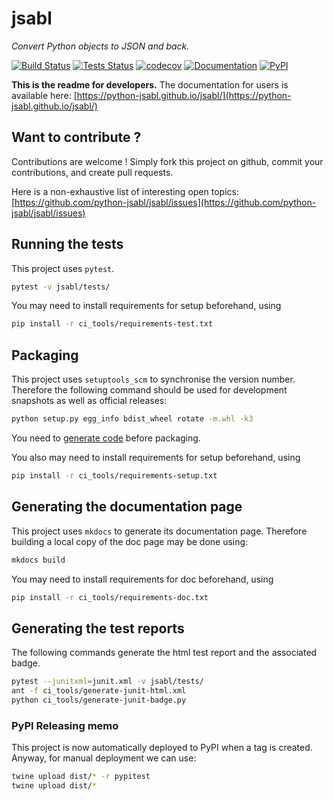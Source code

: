 # jsabl

*Convert Python objects to JSON and back.*

[![Build Status](https://travis-ci.org/python-jsabl/jsabl.svg?branch=master)](https://travis-ci.org/python-jsabl/jsabl) [![Tests Status](https://python-jsabl.github.io/jsabl/junit/junit-badge.svg?dummy=8484744)](https://python-jsabl.github.io/jsabl/junit/report.html) [![codecov](https://codecov.io/gh/python-jsabl/jsabl/branch/master/graph/badge.svg)](https://codecov.io/gh/python-jsabl/jsabl) [![Documentation](https://img.shields.io/badge/docs-latest-blue.svg)](https://python-jsabl.github.io/jsabl/) [![PyPI](https://img.shields.io/badge/PyPI-jsabl-blue.svg)](https://pypi.python.org/pypi/yamlable/)

**This is the readme for developers.** The documentation for users is available here: [https://python-jsabl.github.io/jsabl/](https://python-jsabl.github.io/jsabl/)

## Want to contribute ?

Contributions are welcome ! Simply fork this project on github, commit your contributions, and create pull requests.

Here is a non-exhaustive list of interesting open topics: [https://github.com/python-jsabl/jsabl/issues](https://github.com/python-jsabl/jsabl/issues)

## Running the tests

This project uses `pytest`.

```bash
pytest -v jsabl/tests/
```

You may need to install requirements for setup beforehand, using 

```bash
pip install -r ci_tools/requirements-test.txt
```

## Packaging

This project uses `setuptools_scm` to synchronise the version number. Therefore the following command should be used for development snapshots as well as official releases: 

```bash
python setup.py egg_info bdist_wheel rotate -m.whl -k3
```

You need to [generate code](##building-from-sources--notes-on-this-projects-design-principles) before packaging.

You also may need to install requirements for setup beforehand, using 

```bash
pip install -r ci_tools/requirements-setup.txt
```

## Generating the documentation page

This project uses `mkdocs` to generate its documentation page. Therefore building a local copy of the doc page may be done using:

```bash
mkdocs build
```

You may need to install requirements for doc beforehand, using 

```bash
pip install -r ci_tools/requirements-doc.txt
```

## Generating the test reports

The following commands generate the html test report and the associated badge. 

```bash
pytest --junitxml=junit.xml -v jsabl/tests/
ant -f ci_tools/generate-junit-html.xml
python ci_tools/generate-junit-badge.py
```

### PyPI Releasing memo

This project is now automatically deployed to PyPI when a tag is created. Anyway, for manual deployment we can use:

```bash
twine upload dist/* -r pypitest
twine upload dist/*
```

